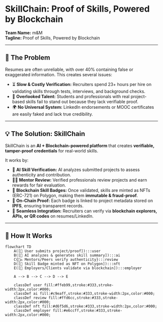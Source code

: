 # SkillChain: Proof of Skills, Powered by Blockchain  

**Team Name:** m&M  
**Tagline:** Proof of Skills, Powered by Blockchain  

---

## 🚨 The Problem  

Resumes are often unreliable, with over 40% containing false or exaggerated information. This creates several issues:  

- ⏳ **Slow & Costly Verification:** Recruiters spend 23+ hours per hire on validating skills through tests, interviews, and background checks.  
- 🎯 **Overlooked Talent:** Students and professionals with real project-based skills fail to stand out because they lack verifiable proof.  
- 🌍 **No Universal System:** LinkedIn endorsements or MOOC certificates are easily faked and lack true credibility.  

---

## 💡 The Solution: SkillChain  

SkillChain is an **AI + Blockchain-powered platform** that creates **verifiable, tamper-proof credentials** for real-world skills.  

It works by:  
- 🤖 **AI Skill Verification:** AI analyzes submitted projects to assess authenticity and contribution.  
- 👩‍⚖️ **Mentor Review:** Verified professionals review projects and earn rewards for fair evaluation.  
- 🏅 **Blockchain Skill Badges:** Once validated, skills are minted as NFTs (ERC-721) on Polygon, making them **immutable & fraud-proof**.  
- 🔗 **On-Chain Proof:** Each badge is linked to project metadata stored on **IPFS**, ensuring transparent records.  
- 📲 **Seamless Integration:** Recruiters can verify via **blockchain explorers, APIs, or QR codes** on resumes/LinkedIn.  

---

## 🔄 How It Works  

```mermaid
flowchart TD
    A([📝 User submits project/proof]):::user 
    B([🤖 AI analyzes & generates skill summary]):::ai
    C{👩‍⚖️ Mentors/Peers verify authenticity}:::review
    D([🏅 Skill Badge minted as NFT on Polygon]):::nft
    E([💼 Employers/Clients validate via blockchain]):::employer

    A --> B --> C --> D --> E

    classDef user fill:#ffeb99,stroke:#333,stroke-width:2px,color:#000;
    classDef ai fill:#c9eaff,stroke:#333,stroke-width:2px,color:#000;
    classDef review fill:#ffd6cc,stroke:#333,stroke-width:2px,color:#000;
    classDef nft fill:#d6f5d6,stroke:#333,stroke-width:2px,color:#000;
    classDef employer fill:#e6ccff,stroke:#333,stroke-width:2px,color:#000;
